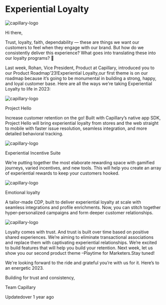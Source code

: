 # Experiential Loyalty

![capillary-logo](https://s3.amazonaws.com/fileservice.in/intouch_creative_assets/fb55f921-b7c8-4617-8fe2-76cff54f.png)

Hi there,

Trust, loyalty, faith, dependability — these are things we want our customers to feel when they engage with our brand. But how do we consistently deliver this experience? What goes into translating these into our loyalty programs? 🤔

Last week, Rohan, Vice President, Product at Capillary, introduced you to our Product Roadmap'23!Experiential Loyalty,our first theme is on our roadmap because it’s going to be monumental in building a strong, happy, and loyal customer base. Here are all the ways we're taking Experiential Loyalty to life in 2023:

![capillary-logo](https://s3.amazonaws.com/fileservice.in/intouch_creative_assets/91b3d035-418e-4e57-998e-344d673e.png)

Project Hello

Increase customer retention on the go! Built with Capillary’s native app SDK, Project Hello will bring experiential loyalty from stores and the web straight to mobile with faster issue resolution, seamless integration, and more detailed behavioral tracking.

![capillary-logo](https://s3.amazonaws.com/fileservice.in/intouch_creative_assets/9502787e-ce0b-4481-ae26-a58d44f3.png)

Experiential Incentive Suite

We’re putting together the most elaborate rewarding space with gamified journeys, varied incentives, and new tools. This will help you create an array of experiential rewards to keep your customers hooked.

![capillary-logo](https://s3.amazonaws.com/fileservice.in/intouch_creative_assets/d6db3fb0-8d0a-4f7a-8277-7ebb8f7a.png)

Emotional loyalty

A tailor-made CDP, built to deliver experiential loyalty at scale with seamless integrations and profile enrichments. Now, you can stitch together hyper-personalized campaigns and form deeper customer relationships.

![capillary-logo](https://s3.amazonaws.com/fileservice.in/intouch_creative_assets/e07dbc37-6a44-4a3e-85ea-e12c43c7.png)

Loyalty comes with trust. And trust is built over time based on positive shared experiences. We’re aiming to eliminate transactional associations and replace them with captivating experiential relationships. We’re excited to build features that will help you build your retention. Next week, let us show you our second product theme –Playtime for Marketers.Stay tuned!

We're looking forward to the ride and grateful you’re with us for it. Here’s to an energetic 2023.

Building for trust and consistency,

Team Capillary

Updatedover 1 year ago